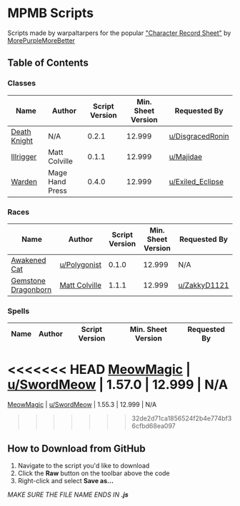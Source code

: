 # MPMB Scripts
Scripts made by warpaltarpers for the popular ["Character Record Sheet"](https://github.com/morepurplemorebetter/MPMBs-Character-Record-Sheet) by [MorePurpleMoreBetter](https://github.com/morepurplemorebetter)

## Table of Contents
### Classes
Name | Author | Script Version | Min. Sheet Version | Requested By
-----|--------|----------------|--------------------|--------------
[Death Knight](https://github.com/warpaltarpers/MPMB-scripts/blob/master/Classes/Death%20Knight%20%5BDisgracedRonin%2C%20transcribed%20by%20warpaltarpers%5D.js) | N/A | 0.2.1 | 12.999 | [u/DisgracedRonin](https://www.reddit.com/r/mpmb/comments/ar6t1o/death_knight_class/)
[Illrigger](https://github.com/warpaltarpers/MPMB-scripts/blob/master/Classes/Illrigger%20%5BMatt%20Colville%2C%20transcribed%20by%20warpaltarpers%5D.js) | Matt Colville | 0.1.1 | 12.999 | [u/Majidae](https://www.reddit.com/r/mpmb/comments/ammpm6/is_anybody_working_on_an_Illrigger_script/)
[Warden](https://github.com/warpaltarpers/MPMB-scripts/blob/master/Classes/Warden%20%5BMage%20Hand%20Press%2C%20transcribed%20by%20warpaltarpers%5D.js) | Mage Hand Press | 0.4.0 | 12.999 | [u/Exiled_Eclipse](https://www.reddit.com/r/mpmb/comments/aq8bg8/a_humble_request_mage_hand_press_warden_class/)

### Races
Name | Author | Script Version | Min. Sheet Version | Requested By
-----|--------|----------------|--------------------|--------------
[Awakened Cat](https://github.com/warpaltarpers/MPMB-scripts/blob/master/Races/Awakened%20Cat%20%5BPolygonist%2C%20transcribed%20by%20warpaltarpers%5D.js) | [u/Polygonist](https://homebrewery.naturalcrit.com/share/SJHYdnaiVz) | 0.1.0 | 12.999 | N/A
[Gemstone Dragonborn](https://github.com/warpaltarpers/MPMB-scripts/blob/master/Races/Gemstone%20Dragonborn%20%5BMatt%20Colville%2C%20transcribed%20by%20warpaltarpers%5D.js) | [Matt Colville](https://www.dndbeyond.com/characters/subraces/56123-gemstone-dragonborn) | 1.1.1 | 12.999 | [u/ZakkyD1121](https://www.reddit.com/r/mpmb/comments/avce7e/would_love_a_script_for_the_gemstone_dragonborn/)

### Spells
Name | Author | Script Version | Min. Sheet Version | Requested By
-----|--------|----------------|--------------------|--------------
<<<<<<< HEAD
[MeowMagic](https://github.com/warpaltarpers/MPMB-scripts/blob/master/Spells/MeowMagic%20%5BSwordMeow%2C%20transcribed%20by%20warpaltarpers%5D.js) | [u/SwordMeow](https://www.reddit.com/user/SwordMeow) | 1.57.0 | 12.999 | N/A
=======
[MeowMagic](https://github.com/warpaltarpers/MPMB-scripts/blob/master/Spells/MeowMagic%20%5BSwordMeow%2C%20transcribed%20by%20warpaltarpers%5D.js) | [u/SwordMeow](https://www.reddit.com/user/SwordMeow) | 1.55.3 | 12.999 | N/A
>>>>>>> 32de2d71ca1856524f2b4e774bf36cfbd68ea097

## How to Download from GitHub
1. Navigate to the script you'd like to download
2. Click the **Raw** button on the toolbar above the code
3. Right-click and select **Save as...**

*MAKE SURE THE FILE NAME ENDS IN **.js***
